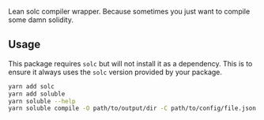 Lean solc compiler wrapper. Because sometimes you just want to compile some damn solidity.

## Usage
This package requires `solc` but will not install it as a dependency. This is to
ensure it always uses the `solc` version provided by your package.

```bash
yarn add solc
yarn add soluble
yarn soluble --help
yarn soluble compile -O path/to/output/dir -C path/to/config/file.json path/to/source/files/*.sol
```

